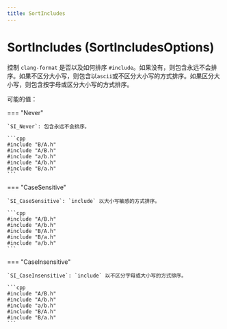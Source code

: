 ```yaml
---
title: SortIncludes
---
```


# SortIncludes (SortIncludesOptions)

控制 `clang-format` 是否以及如何排序 `#include`。如果没有，则包含永远不会排序。如果不区分大小写，则包含以`ascii`或不区分大小写的方式排序。如果区分大小写，则包含按字母或区分大小写的方式排序。

可能的值：

=== "Never"

    `SI_Never`: 包含永远不会排序。

    ```cpp
    #include "B/A.h"
    #include "A/B.h"
    #include "a/b.h"
    #include "A/b.h"
    #include "B/a.h"
    ```

=== "CaseSensitive"

    `SI_CaseSensitive`: `include` 以大小写敏感的方式排序。

    ```cpp
    #include "A/B.h"
    #include "A/b.h"
    #include "B/A.h"
    #include "B/a.h"
    #include "a/b.h"
    ```

=== "CaseInsensitive"

    `SI_CaseInsensitive`: `include` 以不区分字母或大小写的方式排序。

    ```cpp
    #include "A/B.h"
    #include "A/b.h"
    #include "a/b.h"
    #include "B/A.h"
    #include "B/a.h"
    ```
